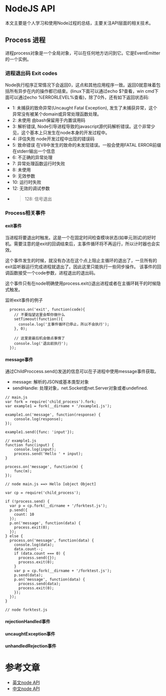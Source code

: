# NodeJS API
  本文主要是个人学习和使用Node过程的总结，主要关注API层面的相关技术。
  
## Process 进程
  进程process对象是一个全局对象，可以在任何地方访问到它。它是EventEmitter的一个实例。
  
### 进程退出码 Exit codes
  Node执行程序正常情况下会返回0，这点和其他应用程序一致。返回0就意味着包括所有异步在内的操作都已结束。(linux下面可以通过echo $?查看，win cmd下面可以通过echo %ERRORLEVEL%查看)，除了0外，还有如下返回状态码:
  * 1: 未捕获的致命异常(Uncaught Fatal Exception), 发生了未捕获异常，这个异常没有被某个domain或异常处理函数处理。
  * 2: 未使用 由bash保留用于内置误用码
  * 3: 解析错误, Node引导进程导致的javascript源代码解析错误。这个非常少见，这个基本上只发生在node本身的开发过程中。
  * 4: 评估失败 node开发过程中出现的错误码
  * 5: 致命错误 在V8中发生的致命的未发现错误。一般会使用FATAL ERROR前缀在stderr输出一个信息
  * 6: 不正确的异常处理
  * 7: 异常处理函数运行时失败
  * 8: 未使用
  * 9: 无效参数
  * 10: 运行时失败
  * 12: 无效的调试参数
  * >128: 信号退出

### Process相关事件

#### exit事件
  当进程将要退出时触发。这是一个在固定时间检查模块状态(如单元测试)的好时机。需要注意的是exit的回调结束后，主事件循环将不再运行，所以计时器也会实效。
  
  这个事件发生的时候，就没有办法在这个点上阻止主循环的退出了，一旦所有的exit监听器运行完成进程就退出了。因此这里只能执行一些同步操作。 该事件的回调函数接受一个code参数，进程退出的退出码。
  
  这个事件只有在node明确使用process.exit()退出进程或者在主循环耗干的时候隐式触发。
  
  监听exit事件的例子
```
  process.on('exit', function(code){
    // 不要指望这里会帮你做什么
    setTimeout(function(){
      console.log('主事件循环已停止，所以不会执行');
    }, 0);
    
    // 这里是最后机会做点事情了
    console.log('退出前执行');
  });
```
#### message事件
  通过ChildProccess.send()发送的信息可以在子进程中使用message事件获取。
  * message: 解析的JSON或基本类型对象
  * sendHandle: 处理对象，net.Socket或net.Server对象或者undefined.
```
// main.js
var fork = require('child_process').fork;                                              
var example1 = fork(__dirname + '/example1.js');                                       

example1.on('message', function(response) {                                            
    console.log(response);                                                             
});

example1.send({func: 'input'});

// example1.js
function func(input) {
    console.log(input);
    process.send('Hello ' + input);
}

process.on('message', function(m) {
    func(m);
});

// node main.js ==> Hello [object Object]
```

```
var cp = require('child_process');

if (!process.send) {
  var p = cp.fork(__dirname + '/forktest.js');
  p.send({
    count: 10
  });
  p.on('message', function(data) {
    process.exit(0);
  });
} else {
  process.on('message', function(data) {
    console.log(data);
    data.count--;
    if (data.count === 0) {
      process.send({});
      process.exit(0);
    }   
    var p = cp.fork(__dirname + '/forktest.js');
    p.send(data);
    p.on('message', function(data) {
      process.send(data);
      process.exit(0);
    }); 
  }); 
}

// node forktest.js
```

#### rejectionHandled事件
#### uncaughtException事件
#### unhandledRejection事件


# 参考文章
  * [英文node API](https://nodejs.org/api/process.html)
  * [中文node API](http://nodeapi.ucdok.com/#/api/process.html)
